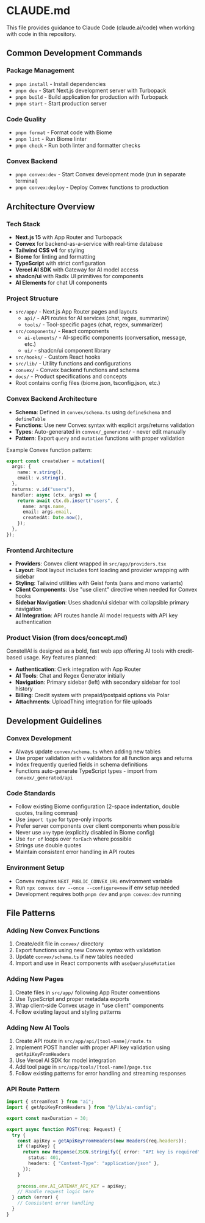 # CLAUDE.md

This file provides guidance to Claude Code (claude.ai/code) when working with code in this repository.

## Common Development Commands

### Package Management
- `pnpm install` - Install dependencies
- `pnpm dev` - Start Next.js development server with Turbopack
- `pnpm build` - Build application for production with Turbopack
- `pnpm start` - Start production server

### Code Quality
- `pnpm format` - Format code with Biome
- `pnpm lint` - Run Biome linter
- `pnpm check` - Run both linter and formatter checks

### Convex Backend
- `pnpm convex:dev` - Start Convex development mode (run in separate terminal)
- `pnpm convex:deploy` - Deploy Convex functions to production

## Architecture Overview

### Tech Stack
- **Next.js 15** with App Router and Turbopack
- **Convex** for backend-as-a-service with real-time database
- **Tailwind CSS v4** for styling
- **Biome** for linting and formatting
- **TypeScript** with strict configuration
- **Vercel AI SDK** with Gateway for AI model access
- **shadcn/ui** with Radix UI primitives for components
- **AI Elements** for chat UI components

### Project Structure
- `src/app/` - Next.js App Router pages and layouts
  - `api/` - API routes for AI services (chat, regex, summarize)
  - `tools/` - Tool-specific pages (chat, regex, summarizer)
- `src/components/` - React components
  - `ai-elements/` - AI-specific components (conversation, message, etc.)
  - `ui/` - shadcn/ui component library
- `src/hooks/` - Custom React hooks
- `src/lib/` - Utility functions and configurations
- `convex/` - Convex backend functions and schema
- `docs/` - Product specifications and concepts
- Root contains config files (biome.json, tsconfig.json, etc.)

### Convex Backend Architecture
- **Schema**: Defined in `convex/schema.ts` using `defineSchema` and `defineTable`
- **Functions**: Use new Convex syntax with explicit args/returns validation
- **Types**: Auto-generated in `convex/_generated/` - never edit manually
- **Pattern**: Export `query` and `mutation` functions with proper validation

Example Convex function pattern:
```typescript
export const createUser = mutation({
  args: {
    name: v.string(),
    email: v.string(),
  },
  returns: v.id("users"),
  handler: async (ctx, args) => {
    return await ctx.db.insert("users", {
      name: args.name,
      email: args.email,
      createdAt: Date.now(),
    });
  },
});
```

### Frontend Architecture
- **Providers**: Convex client wrapped in `src/app/providers.tsx`
- **Layout**: Root layout includes font loading and provider wrapping with sidebar
- **Styling**: Tailwind utilities with Geist fonts (sans and mono variants)
- **Client Components**: Use "use client" directive when needed for Convex hooks
- **Sidebar Navigation**: Uses shadcn/ui sidebar with collapsible primary navigation
- **AI Integration**: API routes handle AI model requests with API key authentication

### Product Vision (from docs/concept.md)
ConstellAI is designed as a bold, fast web app offering AI tools with credit-based usage. Key features planned:
- **Authentication**: Clerk integration with App Router
- **AI Tools**: Chat and Regex Generator initially
- **Navigation**: Primary sidebar (left) with secondary sidebar for tool history
- **Billing**: Credit system with prepaid/postpaid options via Polar
- **Attachments**: UploadThing integration for file uploads

## Development Guidelines

### Convex Development
- Always update `convex/schema.ts` when adding new tables
- Use proper validation with `v` validators for all function args and returns
- Index frequently queried fields in schema definitions
- Functions auto-generate TypeScript types - import from `convex/_generated/api`

### Code Standards
- Follow existing Biome configuration (2-space indentation, double quotes, trailing commas)
- Use `import type` for type-only imports
- Prefer server components over client components when possible
- Never use `any` type (explicitly disabled in Biome config)
- Use `for of` loops over `forEach` where possible
- Strings use double quotes
- Maintain consistent error handling in API routes

### Environment Setup
- Convex requires `NEXT_PUBLIC_CONVEX_URL` environment variable
- Run `npx convex dev --once --configure=new` if env setup needed
- Development requires both `pnpm dev` and `pnpm convex:dev` running

## File Patterns

### Adding New Convex Functions
1. Create/edit file in `convex/` directory
2. Export functions using new Convex syntax with validation
3. Update `convex/schema.ts` if new tables needed
4. Import and use in React components with `useQuery`/`useMutation`

### Adding New Pages
1. Create files in `src/app/` following App Router conventions
2. Use TypeScript and proper metadata exports
3. Wrap client-side Convex usage in "use client" components
4. Follow existing layout and styling patterns

### Adding New AI Tools
1. Create API route in `src/app/api/[tool-name]/route.ts`
2. Implement POST handler with proper API key validation using `getApiKeyFromHeaders`
3. Use Vercel AI SDK for model integration
4. Add tool page in `src/app/tools/[tool-name]/page.tsx`
5. Follow existing patterns for error handling and streaming responses

### API Route Pattern
```typescript
import { streamText } from "ai";
import { getApiKeyFromHeaders } from "@/lib/ai-config";

export const maxDuration = 30;

export async function POST(req: Request) {
  try {
    const apiKey = getApiKeyFromHeaders(new Headers(req.headers));
    if (!apiKey) {
      return new Response(JSON.stringify({ error: "API key is required" }), {
        status: 401,
        headers: { "Content-Type": "application/json" },
      });
    }
    
    process.env.AI_GATEWAY_API_KEY = apiKey;
    // Handle request logic here
  } catch (error) {
    // Consistent error handling
  }
}
```